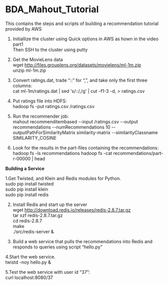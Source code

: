 # BDA_Mahout_Tutorial
This contains the steps and scripts of building a recommendation tutorial provided by AWS

1.  Initiallize the cluster using Quick options in AWS as hown in the video part1<br/>
  Then SSH to the cluster using putty

2.  Get the MovieLens data<br/>
    wget http://files.grouplens.org/datasets/movielens/ml-1m.zip<br/>
    unzip ml-1m.zip

3.  Convert ratings.dat, trade “::” for “,”, and take only the first three columns:<br/>
    cat ml-1m/ratings.dat | sed 's/::/,/g' | cut -f1-3 -d, > ratings.csv

4.  Put ratings file into HDFS:<br/>
    hadoop fs -put ratings.csv /ratings.csv

5.  Run the recommender job: <br/>
    mahout recommenditembased --input /ratings.csv --output recommendations --numRecommendations 10 --outputPathForSimilarityMatrix similarity-matrix --similarityClassname       SIMILARITY_COSINE

6.  Look for the results in the part-files containing the recommendations:<br/>
    hadoop fs -ls recommendations
    hadoop fs -cat recommendations/part-r-00000 | head

**Building a Service**

1.Get Twisted, and Klein and Redis modules for Python.<br/>
    sudo pip install twisted <br/>
    sudo pip install klein <br/>
    sudo pip install redis <br/>

2. Install Redis and start up the server <br/>
   wget http://download.redis.io/releases/redis-2.8.7.tar.gz <br/>
   tar xzf redis-2.8.7.tar.gz <br/>
   cd redis-2.8.7 <br/>
   make <br/>
   ./src/redis-server & 
   
 3. Build a web service that pulls the recommendations into Redis and responds to queries using script “hello.py”
    
 4.Start the web service. <br/>
   twistd -noy hello.py &
 
 5.Test the web service with user id “37”: <br/>
   curl localhost:8080/37
 

